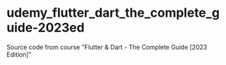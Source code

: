 # udemy_flutter_dart_the_complete_guide-2023ed
Source code from course "Flutter &amp; Dart - The Complete Guide [2023 Edition]"
